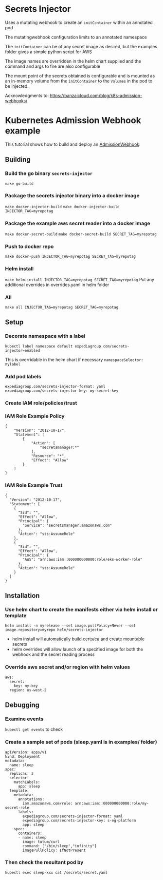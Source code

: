 # Secrets Injector

Uses a mutating webhook to create an `initContainer` within an annotated pod 

The mutatingwebhook configuration limits to an annotated namespace 

The `initContainer` can be of any secret image as desired, but the examples folder gives a simple python
script for AWS

The image names are overridden in the helm chart supplied and the command and args to fire are also configurable

The mount point of the secrets obtained is configurable and is mounted as an in-memory volume from the `initContainer`
to the `Volumes` in the pod to be injected.


Acknowledgments to: https://banzaicloud.com/blog/k8s-admission-webhooks/

# Kubernetes Admission Webhook example

This tutorial shows how to build and deploy an [AdmissionWebhook](https://kubernetes.io/docs/reference/access-authn-authz/extensible-admission-controllers/#admission-webhooks).

## Building

### Build the go binary `secrets-injector` 
`make go-build`

### Package the secrets injector binary into a docker image 
`make docker-injector-build`
`make docker-injector-build INJECTOR_TAG=myrepotag`

### Package the example aws secret reader into a docker image 
`make docker-secret-build`
`make docker-secret-build SECRET_TAG=myrepotag`

### Push to docker repo
`make docker-push INJECTOR_TAG=myrepotag SECRET_TAG=myrepotag`

### Helm install
`make helm-install INJECTOR_TAG=myrepotag SECRET_TAG=myrepotag`
Put any additional overrides in overrides.yaml in helm folder

### All
`make all INJECTOR_TAG=myrepotag SECRET_TAG=myrepotag`

## Setup

### Decorate namespace with a label

`kubectl label namespace default expediagroup.com/secrets-injector=enabled`

This is overridable in the helm chart if necessary `namespaceSelector: mylabel`

### Add pod labels

`expediagroup.com/secrets-injector-format: yaml`
`expediagroup.com/secrets-injector-key: my-secret-key`

### Create IAM role/policies/trust

### IAM Role Example Policy
```
{
    "Version": "2012-10-17",
    "Statement": [
        {
            "Action": [
                "secretsmanager:*"
            ],
            "Resource": "*",
            "Effect": "Allow"
        }
    ]
}
```

### IAM Role Example Trust
```
{
  "Version": "2012-10-17",
  "Statement": [
    {
      "Sid": "",
      "Effect": "Allow",
      "Principal": {
        "Service": "secretsmanager.amazonaws.com"
      },
      "Action": "sts:AssumeRole"
    },
    {
      "Sid": "",
      "Effect": "Allow",
      "Principal": {
        "AWS": "arn:aws:iam::000000000000:role/eks-worker-role"
      },
      "Action": "sts:AssumeRole"
    }
  ]
}
```


## Installation

### Use helm chart to create the manifests either via helm install or template

`helm install -n myrelease --set image.pullPolicy=Never --set image.repository=myrepo helm/secrets-injector`

- helm install will automatically build certs/ca and create mountable secrets
- helm overrides will allow launch of a specified image for both the webhook and the secret reading process

### Override aws secret and/or region with helm values

```
aws:
  secret:
    key: my-key
  region: us-west-2
```

## Debugging

### Examine events
`kubectl get events` to check

### Create a sample set of pods (sleep.yaml is in examples/ folder)

```
apiVersion: apps/v1
kind: Deployment
metadata:
  name: sleep
spec:
  replicas: 3
  selector:
    matchLabels:
      app: sleep
  template:
    metadata:
      annotations:
        iam.amazonaws.com/role: arn:aws:iam::000000000000:role/my-secret-role
      labels:
        expediagroup.com/secrets-injector-format: yaml
        expediagroup.com/secrets-injector-key: s-eg-platform
        app: sleep
    spec:
      containers:
      - name: sleep
        image: tutum/curl
        command: ["/bin/sleep","infinity"]
        imagePullPolicy: IfNotPresent
```

### Then check the resultant pod by

`kubectl exec sleep-xxx cat /secrets/secret.yaml`
